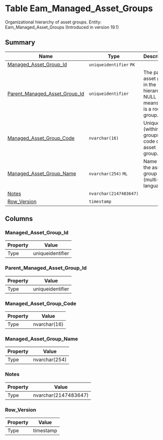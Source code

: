 # Table Eam_Managed_Asset_Groups

Organizational hierarchy of asset groups. Entity: Eam_Managed_Asset_Groups (Introduced in version 19.1)

## Summary

| Name | Type | Description |
| - | - | --- |
|[Managed_Asset_Group_Id](#managed_asset_group_id)|`uniqueidentifier` `PK`||
|[Parent_Managed_Asset_Group_Id](#parent_managed_asset_group_id)|`uniqueidentifier` |The parent asset group in the hierarchy. NULL means this is a root group.|
|[Managed_Asset_Group_Code](#managed_asset_group_code)|`nvarchar(16)` |Unique (within all groups) code of the asset group.|
|[Managed_Asset_Group_Name](#managed_asset_group_name)|`nvarchar(254)` `ML`|Name of the asset group (multi-language).|
|[Notes](#notes)|`nvarchar(2147483647)` ||
|[Row_Version](#row_version)|`timestamp` ||

## Columns

### Managed_Asset_Group_Id

| Property | Value |
| - | - |
|Type|uniqueidentifier|

### Parent_Managed_Asset_Group_Id

| Property | Value |
| - | - |
|Type|uniqueidentifier|

### Managed_Asset_Group_Code

| Property | Value |
| - | - |
|Type|nvarchar(16)|

### Managed_Asset_Group_Name

| Property | Value |
| - | - |
|Type|nvarchar(254)|

### Notes

| Property | Value |
| - | - |
|Type|nvarchar(2147483647)|

### Row_Version

| Property | Value |
| - | - |
|Type|timestamp|


